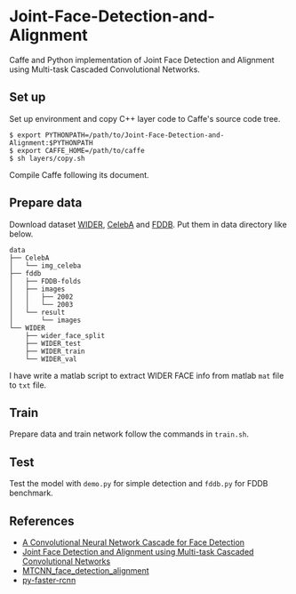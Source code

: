 Joint-Face-Detection-and-Alignment
==================================

Caffe and Python implementation of Joint Face Detection and Alignment using Multi-task Cascaded Convolutional Networks.

## Set up

Set up environment and copy C++ layer code to Caffe's source code tree.

```
$ export PYTHONPATH=/path/to/Joint-Face-Detection-and-Alignment:$PYTHONPATH
$ export CAFFE_HOME=/path/to/caffe
$ sh layers/copy.sh
```

Compile Caffe following its document.

## Prepare data

Download dataset [WIDER](http://mmlab.ie.cuhk.edu.hk/projects/WIDERFace/), [CelebA](http://mmlab.ie.cuhk.edu.hk/projects/CelebA.html) and [FDDB](http://vis-www.cs.umass.edu/fddb/). Put them in data directory like below.

```
data
├── CelebA
│   └── img_celeba
├── fddb
│   ├── FDDB-folds
│   ├── images
│   │   ├── 2002
│   │   └── 2003
│   └── result
│       └── images
└── WIDER
    ├── wider_face_split
    ├── WIDER_test
    ├── WIDER_train
    └── WIDER_val
```

I have write a matlab script to extract WIDER FACE info from matlab `mat` file to `txt` file.

## Train

Prepare data and train network follow the commands in `train.sh`.

## Test

Test the model with `demo.py` for simple detection and `fddb.py` for FDDB benchmark.

## References

- [A Convolutional Neural Network Cascade for Face Detection](http://www.cv-foundation.org/openaccess/content_cvpr_2015/papers/Li_A_Convolutional_Neural_2015_CVPR_paper.pdf)
- [Joint Face Detection and Alignment using Multi-task Cascaded Convolutional Networks](http://arxiv.org/abs/1604.02878)
- [MTCNN_face_detection_alignment](https://github.com/kpzhang93/MTCNN_face_detection_alignment)
- [py-faster-rcnn](https://github.com/rbgirshick/py-faster-rcnn)
